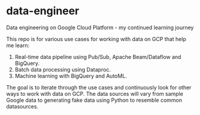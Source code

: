 # data-engineer
Data engineering on Google Cloud Platform - my continued learning journey

This repo is for various use cases for working with data on GCP that help me learn: 
1) Real-time data pipeline using Pub/Sub, Apache Beam/Dataflow and BigQuery. 
2) Batch data processing using Dataproc.
3) Machine learning with BigQuery and AutoML.

The goal is to iterate through the use cases and continuously look for other ways to work with data on GCP. The data sources will vary from sample Google data to generating fake data using Python to resemble common datasources. 
